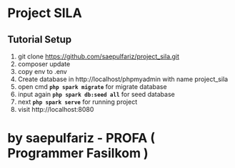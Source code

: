 # Project SILA

## Tutorial Setup

1. git clone https://github.com/saepulfariz/project_sila.git
2. composer update
3. copy env to .env
4. Create database in http://localhost/phpmyadmin with name project_sila
5. open cmd **`php spark migrate`** for migrate database
6. input again **`php spark db:seed all`** for seed database
7. next **`php spark serve`** for running project
8. visit http://localhost:8080

# by saepulfariz - PROFA ( Programmer Fasilkom )
